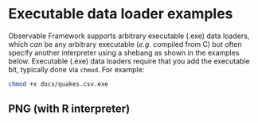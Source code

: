 # Executable data loader examples

Observable Framework supports arbitrary executable (.exe) data loaders, which *can* be any arbitrary executable (*e.g.* compiled from C) but often specify another interpreter using a shebang as shown in the examples below. Executable (.exe) data loaders require that you add the executable bit, typically done via `chmod`. For example:

```sh
chmod +x docs/quakes.csv.exe
```

## PNG (with R interpreter)


